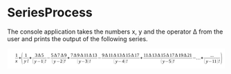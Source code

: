 # SeriesProcess

The console application takes the numbers x, y and the operator ∆ from the user and prints the output of the following series.

![Screenshot](Screenshot_2.png)
